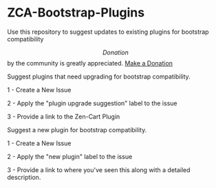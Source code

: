 # ZCA-Bootstrap-Plugins
Use this repository to suggest updates to existing plugins for bootstrap compatibility

$$Donation$$ by the community is greatly appreciated. 
<a href="https://www.paypal.com/cgi-bin/webscr?cmd=_s-xclick&hosted_button_id=T4Z7FB6TCDQMG" target="_blank"> Make a Donation </a>

Suggest plugins that need upgrading for bootstrap compatibility.

1 - Create a New Issue

2 - Apply the "plugin upgrade suggestion" label to the issue

3 - Provide a link to the Zen-Cart Plugin

Suggest a new plugin for bootstrap compatibility.

1 - Create a New Issue

2 - Apply the "new plugin" label to the issue

3 - Provide a link to where you've seen this along with a detailed description.
